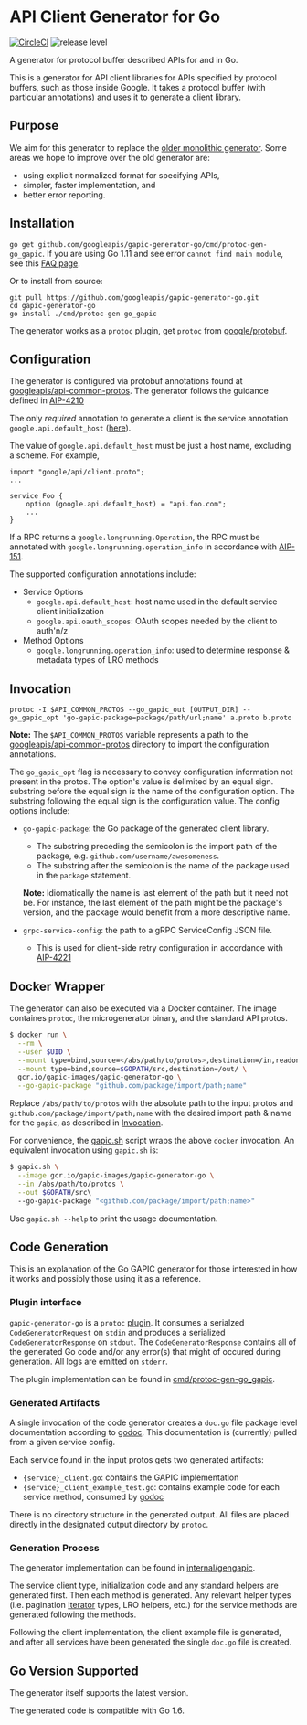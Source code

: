 API Client Generator for Go
===========================

[![CircleCI](https://circleci.com/gh/googleapis/gapic-generator-go.svg?style=svg)](https://circleci.com/gh/googleapis/gapic-generator-go) 
![release level](https://img.shields.io/badge/release%20level-%20beta-blue.svg)

A generator for protocol buffer described APIs for and in Go.

This is a generator for API client libraries for APIs specified by protocol buffers, such as those inside Google.
It takes a protocol buffer (with particular annotations) and uses it to generate a client library.

Purpose
-------
We aim for this generator to replace the [older monolithic generator](https://github.com/googleapis/gapic-generator).
Some areas we hope to improve over the old generator are:
- using explicit normalized format for specifying APIs,
- simpler, faster implementation, and
- better error reporting.

Installation
------------
`go get github.com/googleapis/gapic-generator-go/cmd/protoc-gen-go_gapic`.
If you are using Go 1.11 and see error `cannot find main module`, see this [FAQ page](https://github.com/golang/go/wiki/Modules#why-does-installing-a-tool-via-go-get-fail-with-error-cannot-find-main-module).

Or to install from source:
```
git pull https://github.com/googleapis/gapic-generator-go.git
cd gapic-generator-go
go install ./cmd/protoc-gen-go_gapic
```

The generator works as a `protoc` plugin, get `protoc` from [google/protobuf](https://github.com/protocolbuffers/protobuf).

Configuration
-------------
The generator is configured via protobuf annotations found at [googleapis/api-common-protos](https://github.com/googleapis/api-common-protos).
The generator follows the guidance defined in [AIP-4210](https://aip.dev/4210)

The only *required* annotation to generate a client is the service annotation `google.api.default_host` ([here](https://github.com/googleapis/api-common-protos/blob/master/google/api/client.proto#L29-L38)).

The value of `google.api.default_host` must be just a host name, excluding a scheme. For example,
```
import "google/api/client.proto";
...

service Foo {
    option (google.api.default_host) = "api.foo.com";
    ...
}  
```

If a RPC returns a `google.longrunning.Operation`, the RPC must be annotated with `google.longrunning.operation_info` in accordance with [AIP-151](https://aip.dev/151).

The supported configuration annotations include:
* Service Options
  * `google.api.default_host`: host name used in the default service client initialization
  * `google.api.oauth_scopes`: OAuth scopes needed by the client to auth'n/z
* Method Options
  * `google.longrunning.operation_info`: used to determine response & metadata types of LRO methods

Invocation
----------
`protoc -I $API_COMMON_PROTOS --go_gapic_out [OUTPUT_DIR] --go_gapic_opt 'go-gapic-package=package/path/url;name' a.proto b.proto`

**Note:** The `$API_COMMON_PROTOS` variable represents a path to the [googleapis/api-common-protos](https://github.com/googleapis/api-common-protos) directory to import the configuration annotations.

The `go_gapic_opt` flag is necessary to convey configuration information not present in the protos. 
The option's value is delimited by an equal sign. substring before the equal sign is the name of the configuration option. The substring following the equal sign is the configuration value.
The config options include:
  
  * `go-gapic-package`: the Go package of the generated client library.
    *  The substring preceding the semicolon is the import path of the package, e.g. `github.com/username/awesomeness`.
    *  The substring after the semicolon is the name of the package used in the `package` statement.
    
    **Note:** Idiomatically the name is last element of the path but it need not be.
    For instance, the last element of the path might be the package's version, and the package would benefit
    from a more descriptive name.
  
  * `grpc-service-config`: the path to a gRPC ServiceConfig JSON file.
    * This is used for client-side retry configuration in accordance with [AIP-4221](http://aip.dev/4221)

Docker Wrapper
--------------
The generator can also be executed via a Docker container. The image containes `protoc`, the microgenerator
binary, and the standard API protos.

```bash
$ docker run \
  --rm \
  --user $UID \
  --mount type=bind,source=</abs/path/to/protos>,destination=/in,readonly \
  --mount type=bind,source=$GOPATH/src,destination=/out/ \
  gcr.io/gapic-images/gapic-generator-go \
  --go-gapic-package "github.com/package/import/path;name"
```

Replace `/abs/path/to/protos` with the absolute path to the input protos and `github.com/package/import/path;name`
with the desired import path & name for the `gapic`, as described in [Invocation](#Invocation).

For convenience, the [gapic.sh](./gapic.sh) script wraps the above `docker` invocation.
An equivalent invocation using `gapic.sh` is:

```bash
$ gapic.sh \
  --image gcr.io/gapic-images/gapic-generator-go \
  --in /abs/path/to/protos \
  --out $GOPATH/src\ 
  --go-gapic-package "<github.com/package/import/path;name>"
```

Use `gapic.sh --help` to print the usage documentation.

Code Generation
---------------

This is an explanation of the Go GAPIC generator for those interested in how it works and possibly those using it as a reference.

### Plugin interface

`gapic-generator-go` is a `protoc` [plugin](https://developers.google.com/protocol-buffers/docs/reference/other). It consumes a serialzed `CodeGeneratorRequest` on `stdin` and produces a serialized `CodeGeneratorResponse` on `stdout`. The `CodeGeneratorResponse` contains all of the generated Go code and/or any error(s) that might of occured during generation. All logs are emitted on `stderr`.

The plugin implementation can be found in [cmd/protoc-gen-go_gapic](/cmd/protoc-gen-go_gapic).

### Generated Artifacts

A single invocation of the code generator creates a `doc.go` file package level documentation according to [godoc](https://blog.golang.org/godoc-documenting-go-code).  This documentation is (currently) pulled from a given service config.

Each service found in the input protos gets two generated artifacts:

* `{service}_client.go`: contains the GAPIC implementation
* `{service}_client_example_test.go`: contains example code for each service method, consumed by [godoc](https://blog.golang.org/examples)

There is no directory structure in the generated output. All files are placed directly in the designated output directory by `protoc`.

### Generation Process

The generator implementation can be found in [internal/gengapic](/internal/gengapic).

The service client type, initialization code and any standard helpers are generated first. Then each method is generated. Any relevant helper types (i.e. pagination [Iterator](https://github.com/googleapis/google-cloud-go/wiki/Iterator-Guidelines) types, LRO helpers, etc.) for the service methods are generated following the methods.

Following the client implementation, the client example file is generated, and after all services have been generated the single `doc.go` file is created.

Go Version Supported
--------------------
The generator itself supports the latest version.

The generated code is compatible with Go 1.6.
